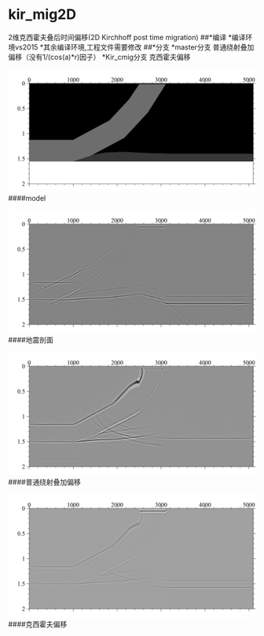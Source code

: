 # kir_mig2D
2维克西霍夫叠后时间偏移(2D Kirchhoff post time migration)
##*编译
	*编译环境vs2015
	*其余编译环境,工程文件需要修改
##*分支
	*master分支 普通绕射叠加偏移（没有1/(cos(a)*r)因子）
	*Kir_cmig分支 克西霍夫偏移
	
![model](https://raw.githubusercontent.com/seancug/kir_mig2D/Kir_cmig/picture/model.gif)
####model

![地震剖面](https://raw.githubusercontent.com/seancug/kir_mig2D/Kir_cmig/picture/before_migraton.gif)
####地震剖面

![普通绕射叠加偏移](https://raw.githubusercontent.com/seancug/kir_mig2D/Kir_cmig/picture/simple_migration.gif)
####普通绕射叠加偏移

![克西霍夫偏移](https://raw.githubusercontent.com/seancug/kir_mig2D/Kir_cmig/picture/Kirchhoff_migration.gif)
####克西霍夫偏移
